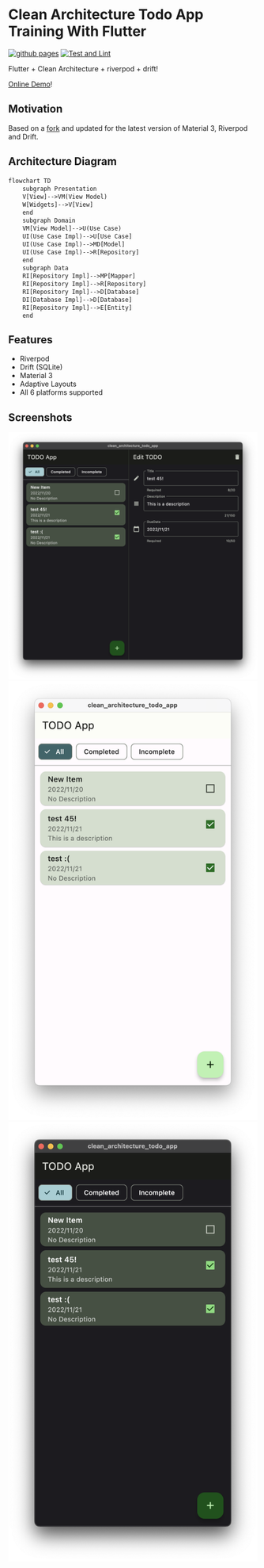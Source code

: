 # Clean Architecture Todo App Training With Flutter

[![github pages](https://github.com/rodydavis/clean_architecture_todo_app/actions/workflows/main.yml/badge.svg)](https://github.com/rodydavis/clean_architecture_todo_app/actions/workflows/main.yml)
[![Test and Lint](https://github.com/rodydavis/clean_architecture_todo_app/actions/workflows/test-and-lint.yml/badge.svg)](https://github.com/rodydavis/clean_architecture_todo_app/actions/workflows/test-and-lint.yml)

Flutter + Clean Architecture + riverpod + drift!

[Online Demo](https://rodydavis.github.io/clean_architecture_todo_app/)!

## Motivation

Based on a [fork](https://github.com/okaryo/CleanArchitectureTodoAppTrainingWithFlutter) and updated for the latest version of Material 3, Riverpod and Drift.

## Architecture Diagram

```mermaid
flowchart TD
    subgraph Presentation
    V[View]-->VM(View Model)
    W[Widgets]-->V[View]
    end
    subgraph Domain
    VM[View Model]-->U(Use Case)
    UI(Use Case Impl)-->U[Use Case]
    UI(Use Case Impl)-->MD[Model]
    UI(Use Case Impl)-->R[Repository]
    end
    subgraph Data
    RI[Repository Impl]-->MP[Mapper]
    RI[Repository Impl]-->R[Repository]
    RI[Repository Impl]-->D[Database]
    DI[Database Impl]-->D[Database]
    RI[Repository Impl]-->E[Entity]
    end
```

## Features

- Riverpod
- Drift (SQLite)
- Material 3
- Adaptive Layouts
- All 6 platforms supported

## Screenshots

![](/screenshots/desktop.png)
![](/screenshots/light.png)
![](/screenshots/dark.png)
